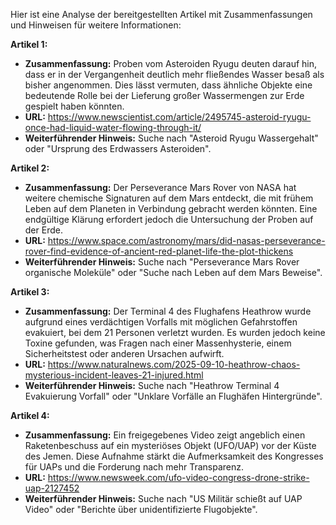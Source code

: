 Hier ist eine Analyse der bereitgestellten Artikel mit Zusammenfassungen und Hinweisen für weitere Informationen:

**Artikel 1:**
*   **Zusammenfassung:** Proben vom Asteroiden Ryugu deuten darauf hin, dass er in der Vergangenheit deutlich mehr fließendes Wasser besaß als bisher angenommen. Dies lässt vermuten, dass ähnliche Objekte eine bedeutende Rolle bei der Lieferung großer Wassermengen zur Erde gespielt haben könnten.
*   **URL:** https://www.newscientist.com/article/2495745-asteroid-ryugu-once-had-liquid-water-flowing-through-it/
*   **Weiterführender Hinweis:** Suche nach "Asteroid Ryugu Wassergehalt" oder "Ursprung des Erdwassers Asteroiden".

**Artikel 2:**
*   **Zusammenfassung:** Der Perseverance Mars Rover von NASA hat weitere chemische Signaturen auf dem Mars entdeckt, die mit frühem Leben auf dem Planeten in Verbindung gebracht werden könnten. Eine endgültige Klärung erfordert jedoch die Untersuchung der Proben auf der Erde.
*   **URL:** https://www.space.com/astronomy/mars/did-nasas-perseverance-rover-find-evidence-of-ancient-red-planet-life-the-plot-thickens
*   **Weiterführender Hinweis:** Suche nach "Perseverance Mars Rover organische Moleküle" oder "Suche nach Leben auf dem Mars Beweise".

**Artikel 3:**
*   **Zusammenfassung:** Der Terminal 4 des Flughafens Heathrow wurde aufgrund eines verdächtigen Vorfalls mit möglichen Gefahrstoffen evakuiert, bei dem 21 Personen verletzt wurden. Es wurden jedoch keine Toxine gefunden, was Fragen nach einer Massenhysterie, einem Sicherheitstest oder anderen Ursachen aufwirft.
*   **URL:** https://www.naturalnews.com/2025-09-10-heathrow-chaos-mysterious-incident-leaves-21-injured.html
*   **Weiterführender Hinweis:** Suche nach "Heathrow Terminal 4 Evakuierung Vorfall" oder "Unklare Vorfälle an Flughäfen Hintergründe".

**Artikel 4:**
*   **Zusammenfassung:** Ein freigegebenes Video zeigt angeblich einen Raketenbeschuss auf ein mysteriöses Objekt (UFO/UAP) vor der Küste des Jemen. Diese Aufnahme stärkt die Aufmerksamkeit des Kongresses für UAPs und die Forderung nach mehr Transparenz.
*   **URL:** https://www.newsweek.com/ufo-video-congress-drone-strike-uap-2127452
*   **Weiterführender Hinweis:** Suche nach "US Militär schießt auf UAP Video" oder "Berichte über unidentifizierte Flugobjekte".